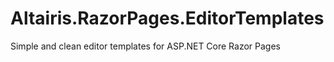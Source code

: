 # Altairis.RazorPages.EditorTemplates
Simple and clean editor templates for ASP.NET Core Razor Pages
